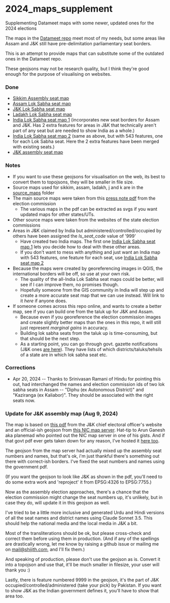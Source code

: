 # 2024_maps_supplement
Supplementing Datameet maps with some newer, updated ones for the 2024 elections

The maps in the [Datameet repo](https://github.com/datameet/maps) meet most of my needs, but some areas like Assam and J&K still have pre-delimitation parliamentary seat borders.

This is an attempt to provide maps that can substitute some of the outdated ones in the Datameet repo.

These geojsons may not be research quality, but I think they're good enough for the purpose of visualising on websites.

### Done
* [Sikkim Assembly seat map](sikkim_assembly_updated.geojson)
* [Assam Lok Sabha seat map](assam_ls_new_borders.geojson)
* [J&K Lok Sabha seat map](j_and_k_ls_new_borders.geojson)
* [Ladakh Lok Sabha seat map](ladakh_ls_new_borders.geojson)
* [India Lok Sabha seat map 1](india_ls_seats_545.geojson) (incorporates new seat borders for Assam and J&K. Has 2 extra features for areas in J&K that technically aren't part of any seat but are needed to show India as a whole.)
* [India Lok Sabha seat map 2](india_ls_seats_543.geojson) (same as above, but with 543 features, one for each Lok Sabha seat. Here the 2 extra features have been merged with existing seats.)
* [J&K assembly seat map](j_and_k_assembly_new_borders.geojson)

### Notes
* If you want to use these geojsons for visualisation on the web, its best to convert them to topojsons, they will be smaller in file size.
* Source maps used for sikkim, assam, ladakh, j and k are in the [source_maps](source_maps) folder
* The main source maps were taken from this [press note pdf](https://elections24.eci.gov.in/docs/press-note-no-23.pdf) from the election commission
	* The various maps in the pdf can be extracted as svgs if you want updated maps for other states/UTs.
* Other source maps were taken from the websites of the state election commissions
* Areas in J&K claimed by India but administered/controlled/occupied by others have been assigned the *ls_seat_code* value of '999'
	* Have created two India maps. The first one [India Lok Sabha seat map 1](india_ls_seats_545.geojson) lets you decide how to deal with these other areas.
	* If you don't want to mess with anything and just want an India map with 543 features, one feature for each seat, use [India Lok Sabha seat map 2](india_ls_seats_543.geojson)
* Because the maps were created by georeferencing images in QGIS, the international borders will be off, so use at your own risk.
	* The quality of the all-India Lok Sabha seat maps could be better, will see if I can improve them, no promises though.
	* Hopefully someone from the GIS community in India will step up and create a more accurate seat map that we can use instead. Will link to it *here* if anyone does.
* If someone comes across this repo online, and wants to create a better map, see if you can build one from the taluk up for J&K and Assam.
	* Because even if you georeference the election commission images and create slightly better maps than the ones in this repo, it will still just represent *marginal gains* in accuracy.
	* Building lok sabha seats from the taluk up is time-consuming, but that should be the next step.
	* As a starting point, you can go through govt. gazette notifications (J&K ones [are here](https://ceojk.nic.in/DELIMI_FINAL.htm)). They have lists of which districts/taluks/tehsils of a state are in which lok sabha seat etc.

### Corrections
* Apr 20, 2024 -- Thanks to Srinivasan Ramani of Hindu for pointing this out, had interchanged the names and election commission ids of two lok sabha seats in Assam -- "Diphu (ex Autonomous District)" and "Kaziranga (ex Kaliabor)". They should be associated with the right seats now. 

### Update for J&K assembly map (Aug 9, 2024) 

The map is based on [this pdf](https://ceojk.nic.in/pdf/J&K%20AC%20map%20new.pdf) from the J&K chief electoral officer's website and an official-ish geojson from [this NIC map server](https://webgis1.nic.in/publishing/rest/services/election/election/MapServer/3). Hat-tip to Arun Ganesh aka planemad who pointed out the NIC map server in one of his gists. And if that govt pdf ever gets taken down for any reason, I've hosted it [here too](source_maps/j_and_k_source_2.pdf).

The geojson from the map server had actually mixed up the assembly seat numbers and names, but that's ok, i'm just thankful there's something out there with correct-ish borders. I've fixed the seat numbers and names using the government pdf.

(If you want the geojson to look like J&K as shown in the pdf, you'll need to do some extra work and 'reproject' it from EPSG:4326 to EPSG:7755.) 

Now as the assembly election approaches, there's a chance that the election commission might change the seat numbers up, it's unlikely, but in case they do, will update it in this geojson as well.

I've tried to be a little more inclusive and generated Urdu and Hindi versions of all the seat names and district names using Claude Sonnet 3.5. This should help the national media and the local media in J&K a bit. 

Most of the transliterations should be ok, but please cross-check and correct them before using them in production. (And if any of the spellings are drastically wrong, let me know by raising a github issue or mailing me on mail@shijith.com, and I'll fix them.)

And speaking of production, please don't use the geojson as is. Convert it into a topojson and use that, it'll be much smaller in filesize, your user will thank you :)	

Lastly, there is feature numbered 9999 in the geojson, it's the part of J&K occupied/controlled/administered (take your pick) by Pakistan. If you want to show J&K as the Indian government defines it, you'll have to show that area too. 


